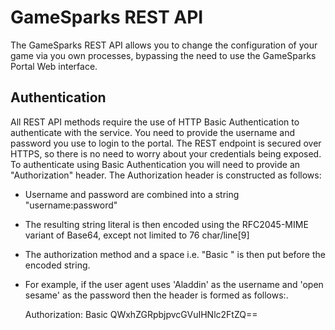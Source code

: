 # GameSparks REST API

The GameSparks REST API allows you to change the configuration of your game via you own processes, bypassing the need to use the GameSparks Portal Web interface.

## Authentication

All REST API methods require the use of HTTP Basic Authentication to authenticate with the service. You need to provide the username and password you use to login to the portal. The REST endpoint is secured over HTTPS, so there is no need to worry about your credentials being exposed. To authenticate using Basic Authentication you will need to provide an "Authorization" header. The Authorization header is constructed as follows:

  * Username and password are combined into a string "username:password"
  * The resulting string literal is then encoded using the RFC2045-MIME variant of Base64, except not limited to 76 char/line[9]
  * The authorization method and a space i.e. "Basic " is then put before the encoded string.
  * For example, if the user agent uses 'Aladdin' as the username and 'open sesame' as the password then the header is formed as follows:.


    Authorization: Basic QWxhZGRpbjpvcGVuIHNlc2FtZQ==
